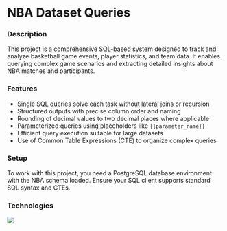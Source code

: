# NBA Dataset Queries

### Description  
This project is a comprehensive SQL-based system designed to track and analyze basketball game events, player statistics, and team data. It enables querying complex game scenarios and extracting detailed insights about NBA matches and participants.

### Features  
- Single SQL queries solve each task without lateral joins or recursion  
- Structured outputs with precise column order and naming  
- Rounding of decimal values to two decimal places where applicable  
- Parameterized queries using placeholders like `{{parameter_name}}`  
- Efficient query execution suitable for large datasets  
- Use of Common Table Expressions (CTE) to organize complex queries  

### Setup  
To work with this project, you need a PostgreSQL database environment with the NBA schema loaded. Ensure your SQL client supports standard SQL syntax and CTEs.

### Technologies  
![](https://skillicons.dev/icons?i=postgres)
